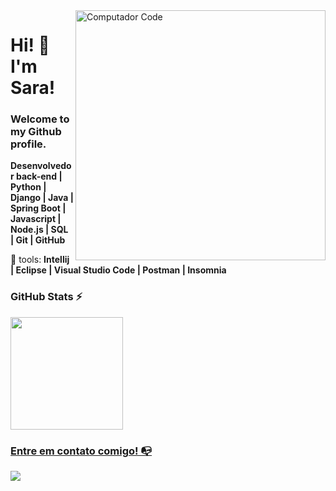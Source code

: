 <img src="https://raw.githubusercontent.com/MicaelliMedeiros/micaellimedeiros/master/image/computer-illustration.png" min-width="400px" max-width="400px" width="400px" align="right" alt="Computador Code">

<p align="left"> 
<H1> Hi! 👋 I'm Sara!</h1>
<p> 
 
 ### Welcome to my Github profile.

**Desenvolvedor back-end | Python | Django | Java | Spring Boot | Javascript | Node.js | SQL | Git | GitHub**  
 
</p>

<p align="left">
  💼 tools: <strong> Intellij | Eclipse | Visual Studio Code | Postman | Insomnia </strong>
</p>

 ### GitHub Stats ⚡
<div>
<a href="https://github.com/sara-t-g-silva">
<img height="180em" src="https://github-readme-stats.vercel.app/api/top-langs/?username=sara-t-g-silva&layout=compact&langs_count=10&theme=dracula"/>
</div>



 ### Entre em contato comigo! 📭
<div>
<a href="https://www.linkedin.com/in/sara-thaise-garcia" target="_blank"><img src="https://img.shields.io/badge/-LinkedIn-%230077B5?style=for-the-badge&logo=linkedin&logoColor=white" target="_blank"></a>   
</div>




